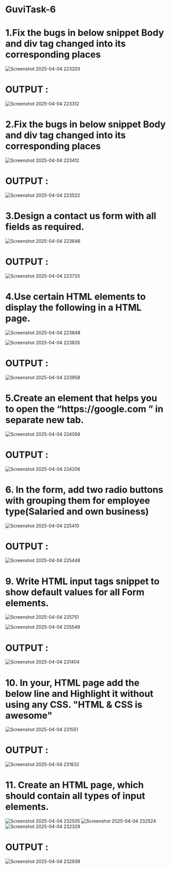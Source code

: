 # GuviTask-6

<h1>1.Fix the bugs in below snippet Body and div tag changed into its corresponding places</h1>

![Screenshot 2025-04-04 223203](https://github.com/user-attachments/assets/fe34387c-087f-460a-ba8c-1f3f290e6148)

<h1>OUTPUT :</h1>

![Screenshot 2025-04-04 223312](https://github.com/user-attachments/assets/3367b5cf-e70c-4f29-8fad-62fafdad14b4)


<h1>2.Fix the bugs in below snippet Body and div tag changed into its corresponding places</h1>

![Screenshot 2025-04-04 223412](https://github.com/user-attachments/assets/93051d24-2a62-4574-bbf6-2a01f6d1d5a9)

<h1>OUTPUT :</h1>

![Screenshot 2025-04-04 223522](https://github.com/user-attachments/assets/d97b842f-b8cf-4c74-992f-c2f59b0badef)

<h1>3.Design a contact us form with all fields as required.</h1>

![Screenshot 2025-04-04 223646](https://github.com/user-attachments/assets/c66f7492-518a-47f0-8980-fde2d90b676b)

<h1>OUTPUT :</h1>

![Screenshot 2025-04-04 223733](https://github.com/user-attachments/assets/38f40356-3a28-4388-b3c0-bf5e2deee858)

<h1>4.Use certain HTML elements to display the following in a HTML page.</h1>

![Screenshot 2025-04-04 223848](https://github.com/user-attachments/assets/2d9642bb-7d4c-42ee-82e0-863edb2d8aca)

![Screenshot 2025-04-04 223835](https://github.com/user-attachments/assets/65dd6510-f1e2-4e95-80c0-733c6eeef868)

<h1>OUTPUT : </h1>

![Screenshot 2025-04-04 223958](https://github.com/user-attachments/assets/e9e62dc9-2e80-440b-acc3-0572700b036e)

<h1>5.Create an element that helps you to open the “https://google.com ” in separate new tab.</h1>

![Screenshot 2025-04-04 224058](https://github.com/user-attachments/assets/663a3dce-3d74-448e-9ce9-52444325ca6f)

<h1>OUTPUT :</h1>

![Screenshot 2025-04-04 224206](https://github.com/user-attachments/assets/189107bc-cbae-47b8-88e5-035987e48f83)

<h1>6. In the form, add two radio buttons with grouping them for employee type(Salaried and own business)</h1>

![Screenshot 2025-04-04 225410](https://github.com/user-attachments/assets/71c5e064-d650-489d-a42f-d48d5a160046)

<h1>OUTPUT :</h1>

![Screenshot 2025-04-04 225448](https://github.com/user-attachments/assets/e9b3f018-ef42-4125-8b9d-10ffd145a9a8)

<h1>9. Write HTML input tags snippet to show default values for all Form elements.</h1>

![Screenshot 2025-04-04 225751](https://github.com/user-attachments/assets/d23588f8-ad3d-4507-b6c7-7a314e70199d)


![Screenshot 2025-04-04 225549](https://github.com/user-attachments/assets/d0ca990d-6cea-4ae6-b1e3-df416d54be68)

<h1>OUTPUT : </h1>

![Screenshot 2025-04-04 231404](https://github.com/user-attachments/assets/3b8e61a8-ee68-4bc0-8e15-5fe976aa0f6e)

<h1>10. In your, HTML page add the below line and Highlight it without using any CSS. <b>"HTML & CSS is awesome"</b></h1>

![Screenshot 2025-04-04 231551](https://github.com/user-attachments/assets/56fdc293-7c7b-4920-a703-0873098b79b7)

<h1>OUTPUT :</h1>

![Screenshot 2025-04-04 231832](https://github.com/user-attachments/assets/956f9a67-886f-416d-b5a0-e0d9417f97c4)

<h1>11. Create an HTML page, which should contain all types of input elements.</h1>

![Screenshot 2025-04-04 232505](https://github.com/user-attachments/assets/f7825dfc-031a-4b53-9e77-5ee53257c6ff)
![Screenshot 2025-04-04 232524](https://github.com/user-attachments/assets/cfff1629-d429-4d26-a120-0de820353774)
![Screenshot 2025-04-04 232329](https://github.com/user-attachments/assets/770e87bb-e54a-4192-bcd8-0fcd34aefe5a)

<h1>OUTPUT : </h1>

![Screenshot 2025-04-04 232939](https://github.com/user-attachments/assets/49af83c6-afa2-483f-af5f-e407c6163569)






